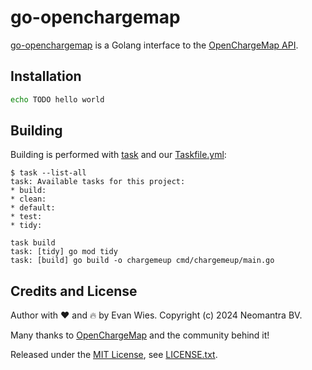# go-openchargemap

[go-openchargemap](https://www.github.com/neomantra/go-openchargemap) is a Golang interface to the [OpenChargeMap API](https://openchargemap.org/site).

## Installation

```sh
echo TODO hello world
```

## Building

Building is performed with [task](https://taskfile.dev/) and our [Taskfile.yml](./Taskfile.yml):

```
$ task --list-all
task: Available tasks for this project:
* build:         
* clean:         
* default:       
* test:          
* tidy:

task build
task: [tidy] go mod tidy
task: [build] go build -o chargemeup cmd/chargemeup/main.go
```

## Credits and License

Author with :heart: and :fire: by Evan Wies.  Copyright (c) 2024 Neomantra BV.

Many thanks to [OpenChargeMap](https://openchargemap.org/) and the community behind it!

Released under the [MIT License](https://en.wikipedia.org/wiki/MIT_License), see [LICENSE.txt](./LICENSE.txt).
